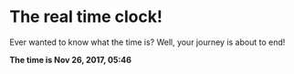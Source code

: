 # The real time clock!

Ever wanted to know what the time is? Well, your journey is about to end!

**The time is Nov 26, 2017, 05:46**